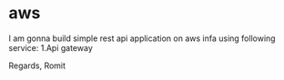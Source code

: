 # aws
I am gonna build simple rest api application on aws infa using following service:
1.Api gateway



Regards,
Romit
